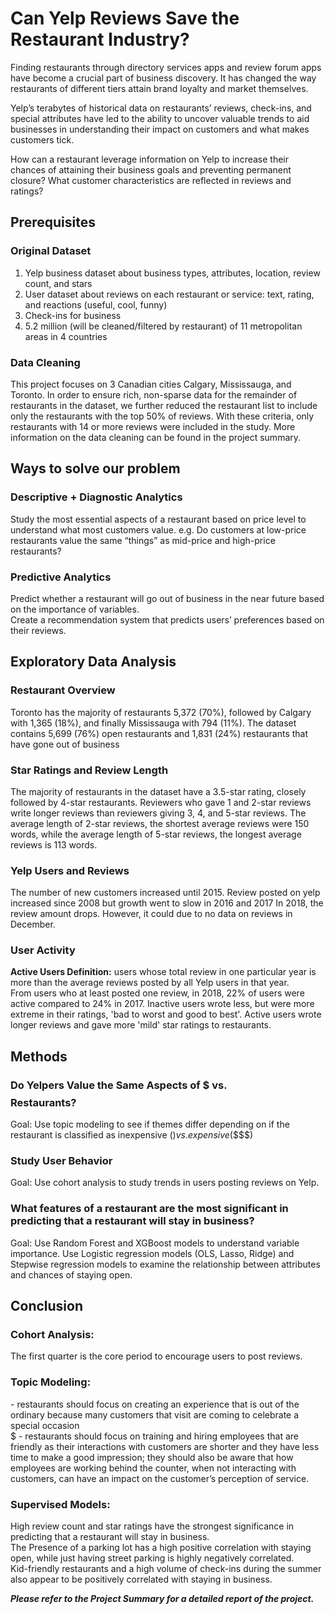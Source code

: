 # Can Yelp Reviews Save the Restaurant Industry?

Finding restaurants through directory services apps and review forum apps have become a crucial part of business discovery. It has changed the way restaurants of different tiers attain brand loyalty and market themselves.   

Yelp’s terabytes of historical data on restaurants’ reviews, check-ins, and special attributes have led to the ability to uncover valuable trends to aid businesses in understanding their impact on customers and what makes customers tick.   

How can a restaurant leverage information on Yelp to increase their chances of attaining their business goals and preventing permanent closure? What customer characteristics are reflected in reviews and ratings?

## Prerequisites

### Original Dataset
1. Yelp business dataset about business types, attributes, location,  review count, and stars 
2. User dataset about reviews on each restaurant or service: text, rating, and reactions (useful, cool, funny)
3. Check-ins for business
4. 5.2 million (will be cleaned/filtered by restaurant) of 11 metropolitan areas in 4 countries

### Data Cleaning

This project focuses on 3 Canadian cities Calgary, Mississauga, and Toronto. In order to ensure rich, non-sparse data for the remainder of restaurants in the dataset, we further reduced the restaurant list to include only the restaurants with the top 50% of reviews. With these criteria, only restaurants with 14 or more reviews were included in the study. More information on the data cleaning can be found in the project summary. 

## Ways to solve our problem
### Descriptive + Diagnostic Analytics
Study the most essential aspects of a restaurant based on price level to understand what most customers value.
e.g. Do customers at low-price restaurants value the same “things” as mid-price and high-price restaurants?

### Predictive Analytics
Predict whether a restaurant will go out of business in the near future based on the importance of variables. <br>
Create a recommendation system that predicts users’ preferences based on their reviews. 

## Exploratory Data Analysis

### Restaurant Overview
Toronto has the majority of restaurants 5,372 (70%), followed by Calgary with 1,365 (18%), and finally Mississauga with 794 (11%).
The dataset contains 5,699 (76%) open restaurants and 1,831 (24%) restaurants that have gone out of business

### Star Ratings and Review Length
The majority of restaurants in the dataset have a 3.5-star rating, closely followed by 4-star restaurants.
Reviewers who gave 1 and 2-star reviews write longer reviews than reviewers giving 3, 4, and 5-star reviews.
The average length of 2-star reviews, the shortest average reviews were 150 words, while the average length of 5-star reviews, the longest average reviews is 113 words.

### Yelp Users and Reviews
The number of new customers increased until 2015. Review posted on yelp increased since 2008 but growth went to slow in 2016 and 2017
In 2018, the review amount drops. However, it could due to no data on reviews in December.

### User Activity
**Active Users Definition:** users whose total review in one particular year is more than the average reviews posted by all Yelp users in that year. <br>
From users who at least posted one review, in 2018, 22% of users were active compared to 24% in 2017.
Inactive users wrote less, but were more extreme in their ratings, 'bad to worst and good to best'.
Active users wrote longer reviews and gave more 'mild' star ratings to restaurants. 

## Methods
### Do Yelpers Value the Same Aspects of $ vs. $$$$ Restaurants?
Goal: Use topic modeling to see if themes differ depending on if the restaurant is classified as inexpensive ($) vs. expensive ($$$$)

### Study User Behavior
Goal: Use cohort analysis to study trends in users posting reviews on Yelp.

### What features of a restaurant are the most significant in predicting that a restaurant will stay in business?
Goal: Use Random Forest and XGBoost models to understand variable importance. Use Logistic regression models (OLS, Lasso, Ridge) and Stepwise regression models to examine the relationship between attributes and chances of staying open.

## Conclusion
### Cohort Analysis:
The first quarter is the core period to encourage users to post reviews. 
### Topic Modeling:
$$$$ - restaurants should focus on creating an experience that is out of the ordinary  because many customers that visit are coming to celebrate a special occasion <br>
$ - restaurants should focus on training and hiring employees that are friendly as their interactions with customers are shorter and they have less time to make a good impression; they should also be aware that how employees are working behind the counter, when not interacting with customers, can have an impact on the customer’s perception of service. 
### Supervised Models:
High review count and star ratings have the strongest significance in predicting that a restaurant will stay in business. <br>
The Presence of a parking lot has a high positive correlation with staying open, while just having street parking is highly negatively correlated. <br>
Kid-friendly restaurants and a high volume of check-ins during the summer also appear to be positively correlated with staying in business. <br>

***Please refer to the Project Summary for a detailed report of the project.***
